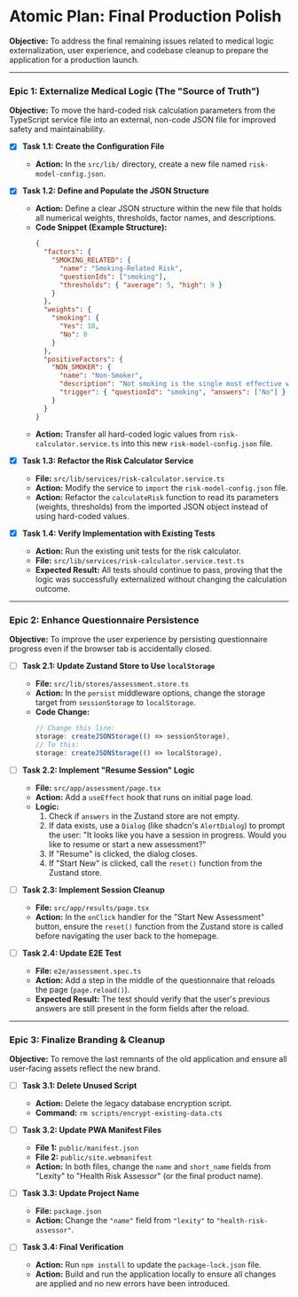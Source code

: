 # Atomic Plan: Final Production Polish

**Objective:** To address the final remaining issues related to medical logic externalization, user experience, and codebase cleanup to prepare the application for a production launch.

---

### **Epic 1: Externalize Medical Logic (The "Source of Truth")**

**Objective:** To move the hard-coded risk calculation parameters from the TypeScript service file into an external, non-code JSON file for improved safety and maintainability.

*   [x] **Task 1.1: Create the Configuration File**
    *   **Action:** In the `src/lib/` directory, create a new file named `risk-model-config.json`.

*   [x] **Task 1.2: Define and Populate the JSON Structure**
    *   **Action:** Define a clear JSON structure within the new file that holds all numerical weights, thresholds, factor names, and descriptions.
    *   **Code Snippet (Example Structure):**
        ```json
        {
          "factors": {
            "SMOKING_RELATED": {
              "name": "Smoking-Related Risk",
              "questionIds": ["smoking"],
              "thresholds": { "average": 5, "high": 9 }
            }
          },
          "weights": {
            "smoking": {
              "Yes": 10,
              "No": 0
            }
          },
          "positiveFactors": {
            "NON_SMOKER": {
              "name": "Non-Smoker",
              "description": "Not smoking is the single most effective way to reduce your risk.",
              "trigger": { "questionId": "smoking", "answers": ["No"] }
            }
          }
        }
        ```
    *   **Action:** Transfer all hard-coded logic values from `risk-calculator.service.ts` into this new `risk-model-config.json` file.

*   [x] **Task 1.3: Refactor the Risk Calculator Service**
    *   **File:** `src/lib/services/risk-calculator.service.ts`
    *   **Action:** Modify the service to `import` the `risk-model-config.json` file.
    *   **Action:** Refactor the `calculateRisk` function to read its parameters (weights, thresholds) from the imported JSON object instead of using hard-coded values.

*   [x] **Task 1.4: Verify Implementation with Existing Tests**
    *   **Action:** Run the existing unit tests for the risk calculator.
    *   **File:** `src/lib/services/risk-calculator.service.test.ts`
    *   **Expected Result:** All tests should continue to pass, proving that the logic was successfully externalized without changing the calculation outcome.

---

### **Epic 2: Enhance Questionnaire Persistence**

**Objective:** To improve the user experience by persisting questionnaire progress even if the browser tab is accidentally closed.

*   [ ] **Task 2.1: Update Zustand Store to Use `localStorage`**
    *   **File:** `src/lib/stores/assessment.store.ts`
    *   **Action:** In the `persist` middleware options, change the storage target from `sessionStorage` to `localStorage`.
    *   **Code Change:**
        ```typescript
        // Change this line:
        storage: createJSONStorage(() => sessionStorage),
        // To this:
        storage: createJSONStorage(() => localStorage),
        ```

*   [ ] **Task 2.2: Implement "Resume Session" Logic**
    *   **File:** `src/app/assessment/page.tsx`
    *   **Action:** Add a `useEffect` hook that runs on initial page load.
    *   **Logic:**
        1.  Check if `answers` in the Zustand store are not empty.
        2.  If data exists, use a `Dialog` (like shadcn's `AlertDialog`) to prompt the user: "It looks like you have a session in progress. Would you like to resume or start a new assessment?"
        3.  If "Resume" is clicked, the dialog closes.
        4.  If "Start New" is clicked, call the `reset()` function from the Zustand store.

*   [ ] **Task 2.3: Implement Session Cleanup**
    *   **File:** `src/app/results/page.tsx`
    *   **Action:** In the `onClick` handler for the "Start New Assessment" button, ensure the `reset()` function from the Zustand store is called before navigating the user back to the homepage.

*   [ ] **Task 2.4: Update E2E Test**
    *   **File:** `e2e/assessment.spec.ts`
    *   **Action:** Add a step in the middle of the questionnaire that reloads the page (`page.reload()`).
    *   **Expected Result:** The test should verify that the user's previous answers are still present in the form fields after the reload.

---

### **Epic 3: Finalize Branding & Cleanup**

**Objective:** To remove the last remnants of the old application and ensure all user-facing assets reflect the new brand.

*   [ ] **Task 3.1: Delete Unused Script**
    *   **Action:** Delete the legacy database encryption script.
    *   **Command:** `rm scripts/encrypt-existing-data.cts`

*   [ ] **Task 3.2: Update PWA Manifest Files**
    *   **File 1:** `public/manifest.json`
    *   **File 2:** `public/site.webmanifest`
    *   **Action:** In both files, change the `name` and `short_name` fields from "Lexity" to "Health Risk Assessor" (or the final product name).

*   [ ] **Task 3.3: Update Project Name**
    *   **File:** `package.json`
    *   **Action:** Change the `"name"` field from `"lexity"` to `"health-risk-assessor"`.

*   [ ] **Task 3.4: Final Verification**
    *   **Action:** Run `npm install` to update the `package-lock.json` file.
    *   **Action:** Build and run the application locally to ensure all changes are applied and no new errors have been introduced.